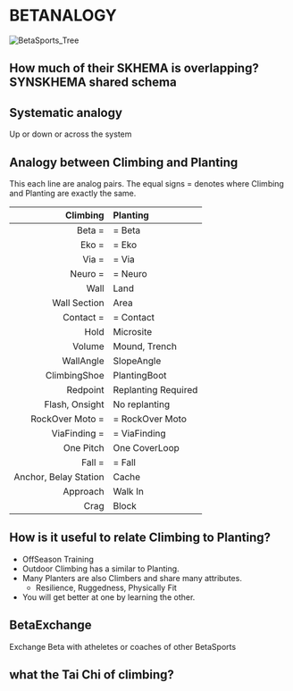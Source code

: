 # BETANALOGY

![BetaSports_Tree](/Beta/BetaSports_Tree.png)

## How much of their SKHEMA is overlapping? SYNSKHEMA shared schema

## Systematic analogy

Up or down or across the system

## Analogy between Climbing and Planting

This each line are analog pairs. The equal signs = denotes where Climbing and Planting are exactly the same.

|                         **Climbing** | **Planting**                      |
| -----------------------------------: | :-------------------------------- |
|                  <beta>Beta</beta> = | = <beta>Beta</beta>               |
|                     <eko>Eko</eko> = | = <eko>Eko</eko>                  |
|                     <via>Via</via> = | = <via>Via</via>                  |
|               <neuro>Neuro</neuro> = | = <neuro>Neuro</neuro>            |
|                      <eko>Wall</eko> | <eko>Land</eko>                   |
|              <eko>Wall Section</eko> | <eko>Area</eko>                   |
|          <via>Contact</via> = | = <via>Contact</via>       |
|                      <via>Hold</via> | <via>Microsite</via>              |
|                    <eko>Volume</eko> | <eko>Mound, Trench</eko>          |
|                 <eko>WallAngle</eko> | <eko>SlopeAngle</eko>             |
|            <moto>ClimbingShoe</moto> | <moto>PlantingBoot</moto>         |
|                <beta>Redpoint</beta> | <beta>Replanting Required </beta> |
|          <beta>Flash, Onsight</beta> | <beta>No replanting </beta>       |
|         <moto>RockOver Moto</moto> = | = <moto>RockOver Moto</moto>      |
|              <via>ViaFinding</via> = | = <via>ViaFinding</via>           |
|                <via>One Pitch</via>  | <via>One CoverLoop </via>         |
|                  <moto>Fall</moto> = | = <moto>Fall</moto>               |
| <via>Anchor, Belay Station</via>     | <via>Cache</via>                  |
|              <via>Approach</via>     | <via>Walk In</via>                |
|                     <eko>Crag</eko>  | <eko>Block</eko>                  |

## How is it useful to relate Climbing to Planting?

- OffSeason Training
- Outdoor Climbing has a similar to Planting.
- Many Planters are also Climbers and share many attributes.
    - Resilience, Ruggedness, Physically Fit
- You will get better at one by learning the other.

## BetaExchange

Exchange Beta with atheletes or coaches of other BetaSports

## what the Tai Chi of climbing?
